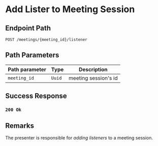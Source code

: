 # Add Lister to Meeting Session

## Endpoint Path

`POST /meetings/{meeting_id}/listener`

## Path Parameters

| Path parameter | Type   | Description          |
|----------------|--------|----------------------|
| `meeting_id`   | `Uuid` | meeting session's id |

## Success Response

### `200 Ok`

## Remarks

The presenter is responsible for _adding listeners_ to a meeting session.
